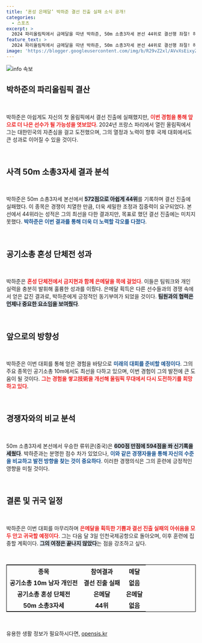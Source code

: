 ```yaml
---
title: ‘혼성 은메달’ 박하준 결선 진출 실패 소식 공개!
categories:
  - 스포츠
excerpt: >
  2024 파리올림픽에서 금메달을 따낸 박하준, 50m 소총3자세 본선 44위로 결선행 좌절! 하지만 공기소총 혼성 단체전에서 은메달의 기쁨을 만끽하며 새로운 경험을 쌓았다.
feature_text: >
  2024 파리올림픽에서 금메달을 따낸 박하준, 50m 소총3자세 본선 44위로 결선행 좌절! 하지만 공기소총 혼성 단체전에서 은메달의 기쁨을 만끽하며 새로운 경험을 쌓았다.
image: 'https://blogger.googleusercontent.com/img/b/R29vZ2xl/AVvXsEixyZcFfHzMRdzZMjFBmAUKJYCLCGyLL1o632UiGVXcaFdKo_bkvkuCioo0uUKlGfBVcT3P84aROyZIXSBEx3Aw5nCQ3pTgDom1WDC4m8eifvWiAmWEEVb4x6G_l8C0QH225ldMjyaFvpxGEBGNO37VmDTDMHGhJPq73UglMfDca1-0aw/s1600/blogspot.png'
---
```


<p><img src="https://blogger.googleusercontent.com/img/b/R29vZ2xl/AVvXsEixyZcFfHzMRdzZMjFBmAUKJYCLCGyLL1o632UiGVXcaFdKo_bkvkuCioo0uUKlGfBVcT3P84aROyZIXSBEx3Aw5nCQ3pTgDom1WDC4m8eifvWiAmWEEVb4x6G_l8C0QH225ldMjyaFvpxGEBGNO37VmDTDMHGhJPq73UglMfDca1-0aw/s1600/blogspot.png" alt="info 속보" /></p>

<h2 data-ke-size="size26">박하준의 파리올림픽 결산</h2>

<p data-ke-size="size16">&nbsp;</p>

<p>박하준은 아쉽게도 자신의 첫 올림픽에서 결선 진출에 실패했지만, <b><span style="color: #ee2323;">이번 경험을 통해 앞으로 더 나은 선수가 될 가능성을 엿보았다</span></b>. 2024년 프랑스 파리에서 열린 올림픽에서 그는 대한민국의 자존심을 걸고 도전했으며, 그의 열정과 노력이 향후 국제 대회에서도 큰 성과로 이어질 수 있을 것이다. </p>

<p data-ke-size="size16">&nbsp;</p>

<h2 data-ke-size="size26">사격 50m 소총3자세 결과 분석</h2>

<p data-ke-size="size16">&nbsp;</p> 

<p>박하준은 50m 소총3자세 본선에서 <b><span style="background-color: #21538527;">572점으로 아쉽게 44위</span></b>를 기록하며 결선 진출에 실패했다. 이 종목은 경쟁이 치열한 만큼, 더욱 세밀한 조정과 집중력이 요구되었다. 본선에서 44위라는 성적은 그의 최선을 다한 결과지만, 목표로 했던 결선 진출에는 미치지 못했다. <b><span style="color: #1a5490;">박하준은 이번 결과를 통해 더욱 더 노력할 각오를 다졌다</span></b>.</p>

<p data-ke-size="size16">&nbsp;</p>

<h2 data-ke-size="size26">공기소총 혼성 단체전 성과</h2>

<p data-ke-size="size16">&nbsp;</p>

<p>박하준은 <b><span style="color: #ee2323;">혼성 단체전에서 금지현과 함께 은메달을 목에 걸었다</span></b>. 이들은 팀워크와 개인 실력을 충분히 발휘해 훌륭한 성과를 이뤘다. 은메달 획득은 다른 선수들과의 경쟁 속에서 얻은 값진 결과로, 박하준에게 긍정적인 동기부여가 되었을 것이다. <b><span style="background-color: #21538527;">팀원과의 협력은 언제나 중요한 요소임을 보여줬다</span></b>.</p>

<p data-ke-size="size16">&nbsp;</p>

<h2 data-ke-size="size26">앞으로의 방향성</h2>

<p data-ke-size="size16">&nbsp;</p>

<p>박하준은 이번 대회를 통해 얻은 경험을 바탕으로 <b><span style="color: #1a5490;">미래의 대회를 준비할 예정이다</span></b>. 그의 주요 종목인 공기소총 10m에서도 최선을 다하고 있으며, 이번 경험이 그의 발전에 큰 도움이 될 것이다. <b><span style="color: #ee2323;">그는 경험을 쌓고技術을 개선해 올림픽 무대에서 다시 도전하기를 희망하고 있다</span></b>.</p>

<p data-ke-size="size16">&nbsp;</p>

<h2 data-ke-size="size26">경쟁자와의 비교 분석</h2>

<p data-ke-size="size16">&nbsp;</p>

<p>50m 소총3자세 본선에서 우승한 류위쿤(중국)은 <b><span style="background-color: #21538527;">600점 만점에 594점을 쏴 신기록을 세웠다</span></b>. 박하준과는 분명한 점수 차가 있었으나, <b><span style="color: #1a5490;">이와 같은 경쟁자들을 통해 자신의 수준을 비교하고 발전 방향을 찾는 것이 중요하다</span></b>. 이러한 경쟁의식은 그의 훈련에 긍정적인 영향을 미칠 것이다.</p>

<p data-ke-size="size16">&nbsp;</p>

<h2 data-ke-size="size26">결론 및 귀국 일정</h2>

<p data-ke-size="size16">&nbsp;</p>

<p>박하준은 이번 대회를 마무리하며 <b><span style="color: #ee2323;">은메달을 획득한 기쁨과 결선 진출 실패의 아쉬움을 모두 안고 귀국할 예정이다</span></b>. 그는 다음 달 3일 인천국제공항으로 돌아오며, 이후 훈련에 집중할 계획이다. <b><span style="background-color: #21538527;">그의 여정은 끝나지 않았다</span></b>는 점을 강조하고 싶다. </p>

<p data-ke-size="size16">&nbsp;</p>

<table style="width:100%; border:1px solid #000;">
  <tr>
      <th style="text-align: center; height: 22px;"><b>종목</b></th>
      <th style="text-align: center; height: 22px;"><b>참여결과</b></th>
      <th style="text-align: center; height: 22px;"><b>메달</b></th>
  </tr>
  <tr>
      <td style="text-align: center; height: 17px;"><b>공기소총 10m 남자 개인전</b></td>
      <td style="text-align: center; height: 17px;"><b>결선 진출 실패</b></td>
      <td style="text-align: center; height: 17px;"><b>없음</b></td>
  </tr>
  <tr>
      <td style="text-align: center; height: 17px;"><b>공기소총 혼성 단체전</b></td>
      <td style="text-align: center; height: 17px;"><b>은메달</b></td>
      <td style="text-align: center; height: 17px;"><b>은메달</b></td>
  </tr>
  <tr>
      <td style="text-align: center; height: 17px;"><b>50m 소총3자세</b></td>
      <td style="text-align: center; height: 17px;"><b>44위</b></td>
      <td style="text-align: center; height: 17px;"><b>없음</b></td>
  </tr>
</table>

<p data-ke-size="size16">&nbsp;</p>
유용한 생활 정보가 필요하시다면, <a href="https://opensis.kr" rel="dofollow">opensis.kr</a>


